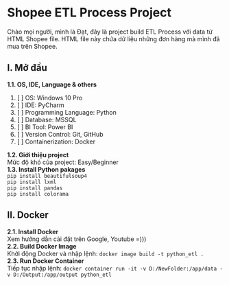 # Shopee ETL Process Project
Chào mọi người, mình là Đạt, đây là project build ETL Process với data từ HTML Shopee file. HTML file này chứa dữ liệu những đơn hàng mà mình đã mua trên Shopee.
## I. Mở đầu
**1.1. OS, IDE, Language & others**
1. [ ] OS: Windows 10 Pro
2. [ ] IDE: PyCharm
3. [ ] Programming Language: Python
4. [ ] Database: MSSQL
5. [ ] BI Tool: Power BI
6. [ ] Version Control: Git, GitHub
7. [ ] Containerization: Docker

**1.2. Giới thiệu project**\
Mức độ khó của project: Easy/Beginner\
**1.3. Install Python pakages**\
`pip install beautifulsoup4`\
`pip install lxml`\
`pip install pandas`\
`pip install colorama`
## II. Docker
**2.1. Install Docker**\
Xem hướng dẫn cài đặt trên Google, Youtube =)))\
**2.2. Build Docker Image**\
Khởi động Docker và nhập lệnh: `docker image build -t python_etl .`\
**2.3. Run Docker Container**\
Tiếp tục nhập lệnh: `docker container run -it -v D:/NewFolder:/app/data -v D:/Output:/app/output python_etl`
